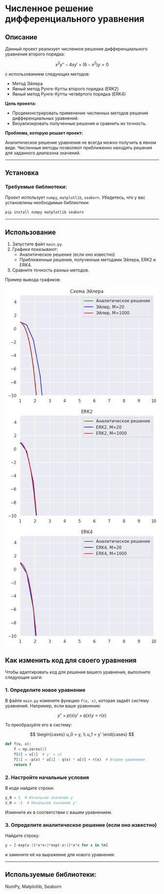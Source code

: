 # Численное решение дифференциального уравнения

## Описание

Данный проект реализует численное решение дифференциального уравнения второго порядка:

$$
x^2 y'' - 4x y' + (6 - x^2) y = 0
$$

с использованием следующих методов:

- Метод Эйлера
- Явный метод Рунге-Кутты второго порядка (ERK2)
- Явный метод Рунге-Кутты четвёртого порядка (ERK4)

**Цель проекта:**
- Продемонстрировать применение численных методов решения дифференциальных уравнений.
- Визуализировать полученные решения и сравнить их точность.

**Проблема, которую решает проект:**

Аналитическое решение уравнения не всегда можно получить в явном виде. Численные методы позволяют приближенно находить решения для заданного диапазона значений.

---

## Установка

### Требуемые библиотеки:
Проект использует `numpy`, `matplotlib`, `seaborn`. Убедитесь, что у вас установлены необходимые библиотеки:

```bash
pip install numpy matplotlib seaborn
```

---

## Использование

1. Запустите файл `main.py`.
2. Графики показывают:
   - Аналитическое решение (если оно известно)
   - Приближенные решения, полученные методами Эйлера, ERK2 и ERK4.
3. Сравните точность разных методов.

Пример вывода графиков:

![Схема Эйлера](images/Euler.png)
![ERK2](images/ERK2.png)
![ERK4](images/ERK4.png)

## Как изменить код для своего уравнения

Чтобы адаптировать код для решения вашего уравнения, выполните следующие шаги:

### 1. Определите новое уравнение  
В файле `main.py` измените функцию `f(u, x)`, которая задаёт систему уравнений. Например, если ваше уравнение:

$$
y'' + p(x)y' + q(x)y = r(x)
$$

То преобразуйте его в систему:

$$
\begin{cases}
    u_0 = y, \\
    u_1 = y'
\end{cases}
$$


```python
def f(u, x):
    f = np.zeros(2)
    f[0] = u[1]  # y' = u1
    f[1] = -p(x) * u[1] - q(x) * u[0] + r(x)  # Второе уравнение
    return f
```

### 2. Настройте начальные условия  
В коде найдите строки:

```python
y_0 = 1  # Начальное значение y
z_0 = -1  # Начальное значение y'
```

Измените их в соответствии с вашим уравнением.

### 3. Определите аналитическое решение (если оно известно)  
Найдите строку:

```python
y = [-exp(x-1)*x*x+2*exp(-x+1)*x*x for x in tm]
```

и замените её на выражение для нового уравнения.

---

## Используемые библиотеки:
NumPy, Matplotlib, Seaborn
